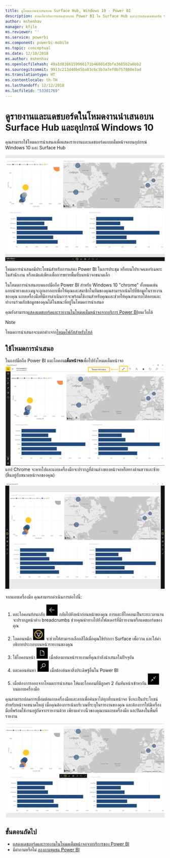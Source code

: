 ```yaml
---
title: ดูโหมดงานนำเสนอบน Surface Hub, Windows 10 - Power BI
description: อ่านเกี่ยวกับการแสดงรายงาน Power BI ใน Surface Hub และการแสดงแดชบอร์ด รายงาน และไทล์ Power BI ในโหมดเต็มหน้าจอบนอุปกรณ์ Windows 10
author: mshenhav
manager: kfile
ms.reviewer: ''
ms.service: powerbi
ms.component: powerbi-mobile
ms.topic: conceptual
ms.date: 12/10/2018
ms.author: mshenhav
ms.openlocfilehash: 49a1d8386159966171b46801d3bfe3685b2a6bb2
ms.sourcegitcommit: 9913c213d40b45ba83c6c3b3a7ef0b757800e3ad
ms.translationtype: HT
ms.contentlocale: th-TH
ms.lasthandoff: 12/12/2018
ms.locfileid: "53301769"
---
```

# <a name="view-reports-and-dashboards-in-presentation-mode-on-surface-hub-and-windows-10-devices"></a>ดูรายงานและแดชบอร์ดในโหมดงานนำเสนอบน Surface Hub และอุปกรณ์ Windows 10
คุณสามารถใช้โหมดการนำเสนอเพื่อแสดงรายงานและแดชบอร์ดแบบเต็มหน้าจอบนอุปกรณ์ Windows 10 และ Surface Hub 

![รายงานในโหมดเต็มหน้าจอ](./media/mobile-windows-10-app-presentation-mode/power-bi-presentation-mode.png)

โหมดการนำเสนอมีประโยชน์สำหรับการแสดง Power BI ในการประชุม หรือบนโปรเจคเตอร์เฉพาะในสำนักงาน หรือแม้แต่เพียงเพื่อการขยายพื้นที่บนหน้าจอขนาดเล็ก 

ในโหมดการนำเสนอบนแอปมือถือ Power BI สำหรับ Windows 10 "chrome" ทั้งหมดเช่น แถบนำทางและเมนูจะถูกเอาออกเพื่อให้คุณและสมาชิกในทีมของคุณสามารถเน้นไปที่ข้อมูลในรายงานของคุณ แถบเครื่องมือที่มีการดำเนินการจะพร้อมใช้งานสำหรับคุณและช่วยให้คุณสามารถโต้ตอบและทำงานร่วมกับข้อมูลของคุณได้ในขณะที่อยู่ในโหมดการนำเสนอ

คุณยังสามารถ[แสดงแดชบอร์ดและรายงานในโหมดเต็มหน้าจอจากบริการ Power BI](../end-user-focus.md)บนเว็บได้

> [!NOTE]
> โหมดการนำเสนอจะแตกต่างจาก[โหมดโฟกัสสำหรับไทล์](mobile-tiles-in-the-mobile-apps.md)
> 
> 

## <a name="use-presentation-mode"></a>ใช้โหมดการนำเสนอ
ในแอปมือถือ Power BI แตะไอคอน**เต็มหน้าจอ**เพื่อไปยังโหมดเต็มหน้าจอ
![ไอคอนเต็มหน้าจอ](././media/mobile-windows-10-app-presentation-mode/power-bi-full-screen-icon.png) แอป Chrome จะหายไปและแถบเครื่องมือจะปรากฏที่ด้านล่างของหน้าจอหรือทางด้านขวาและซ้าย (ขึ้นอยู่กับขนาดหน้าจอของคุณ)

![รายงานในโหมดเต็มหน้าจอด้วยแถบเครื่องมือด้านข้าง](./media/mobile-windows-10-app-presentation-mode/power-bi-presentation-mode2.png)

จากแถบเครื่องมือ คุณสามารถดำเนินการต่อไปนี้:

1. แตะไอคอนย้อนกลับ ![ไอคอนย้อนกลับ](./media/mobile-windows-10-app-presentation-mode/power-bi-windows-10-presentation-back-icon.png) กลับไปยังหน้าก่อนหน้าของคุณ การแตะที่ไอคอนเป็นระยะเวลานานจะปรากฏหน้าต่าง breadcrumbs ช่วยคุณนำทางไปยังโฟลเดอร์ที่มีรายงานหรือแดชบอร์ดของคุณ
2. ไอคอนหมึก ![ไอคอนหมึก](./media/mobile-windows-10-app-presentation-mode/power-bi-windows-10-presentation-ink-icon.png) จะช่วยให้สามารถเลือกสีได้เมื่อคุณใช้ปากกา Surface เพื่อวาด และใส่คำอธิบายประกอบบนหน้ารายงานของคุณ 
3. ใช้ไอคอนหน้า ![ไอคอนการแบ่งหน้า](./media/mobile-windows-10-app-presentation-mode/power-bi-windows-10-presentation-pages-icon.png) เมื่อต้องแทนหน้ารายงานที่คุณกำลังนำเสนอในปัจจุบัน
4. แตะคอนค้นหา ![ไอคอนค้นหา](./media/mobile-windows-10-app-presentation-mode/power-bi-windows-10-presentation-search-icon.png) เมื่อต้องค้นหาสิ่งประดิษฐ์อื่นใน Power BI
5. เมื่อต้องการออกจากโหมดการนำเสนอ ให้แตะไอคอนที่มีลูกศร 2 อันหันหน้าเข้าหากัน ![ออกจากโหมดเต็มหน้าจอ](./media/mobile-windows-10-app-presentation-mode/power-bi-windows-10-exit-full-screen-icon.png) บนแถบเครื่องมือ

คุณสามารถปลดการเชื่อมต่อแถบเครื่องมือและลากเพื่อค้นหาได้ทุกที่บนหน้าจอ ซึ่งจะเป็นประโยชน์สำหรับหน้าจอขนาดใหญ่ เมื่อคุณต้องการเน้นบริเวณที่ระบุในรายงานของคุณ และต้องการให้มีเครื่องมือที่พร้อมใช้งานอยู่ถัดจากรายงานด้วย เพียงแค่วางนิ้วของคุณบนแถบเครื่องมือ และปัดลงในพื้นที่รายงาน

![รายงานในโหมดการนำเสนอและแถบเครื่องมือที่ปลดการเชื่อมต่อ](./media/mobile-windows-10-app-presentation-mode/power-bi-windows-10-presentation-drag-toolbar.png)


## <a name="next-steps"></a>ขั้นตอนถัดไป
* [แสดงแดชบอร์ดและรายงานในโหมดเต็มหน้าจอจากบริการของ Power BI](../end-user-focus.md)
* มีคำถามหรือไม่ [ลองถามชุมชน Power BI](http://community.powerbi.com/)

